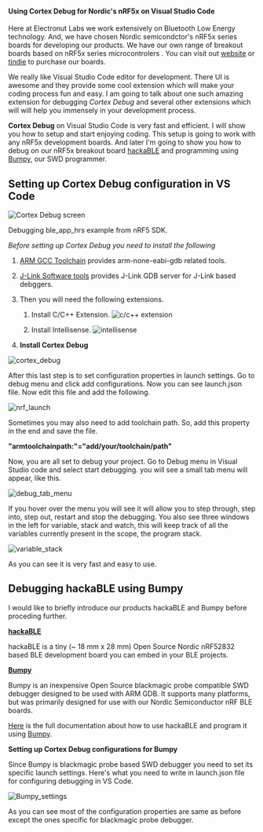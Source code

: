 #### Using Cortex Debug for Nordic's nRF5x on Visual Studio Code

Here at Electronut Labs we work extensively on Bluetooth Low Energy technology. And, we have chosen Nordic semicondctor's nRF5x series boards for developing our products. We have our own range of breakout boards based on nRF5x series microcontrolers . You can visit out [website](https://electronut.in/portfolio/) or [tindie](https://www.tindie.com/stores/ElectronutLabs/) to purchase our boards. 

We really like Visual Studio Code editor for development. There UI is awesome and they provide some cool extension which will make your coding process fun and easy. I am going to talk about one such amazing extension for debugging *Cortex Debug* and several other extensions which will  will help you immensely in your development process.

**Cortex Debug** on Visual Studio Code is very fast and efficient. I will show you how to setup and start enjoying coding. This setup is going to work with any nRF5x development boards. And later I'm going to show you how to debug on our nRF5x breakout board [hackaBLE](https://electronut.in/portfolio/hackaBLE/) and programming using [Bumpy](https://electronut.in/portfolio/bumpy/), our SWD programmer.

## Setting up Cortex Debug configuration in VS Code

![Cortex Debug screen](https://github.com/electronut/electronut.github.io/blob/master/images/2018/07/cortex_debug.png)

Debugging ble_app_hrs example from nRF5 SDK. 

*Before setting up Cortex Debug you need to install the following*

1. [ARM GCC Toolchain](https://developer.arm.com/open-source/gnu-toolchain/gnu-rm/downloads) provides arm-none-eabi-gdb related tools.
2. [J-Link Software tools](https://www.segger.com/downloads/jlink) provides J-Link GDB server for J-Link based debggers.
3. Then you will need the following extensions.

    1. Install C/C++ Extension.
![c/c++ extension](https://github.com/electronut/electronut.github.io/blob/master/images/2018/07/cextension.png)

    2. Install Intellisense.
![intellisense](https://github.com/electronut/electronut.github.io/blob/master/images/2018/07/intellisense.png)

4. **Install Cortex Debug**

![cortex_debug](https://github.com/electronut/electronut.github.io/blob/master/images/2018/07/cortex_Debug.png)

After this last step is to set configuration properties in launch settings. Go to debug menu and click add configurations. Now you can see launch.json file. Now edit this file and add the following. 

![nrf_launch](https://github.com/electronut/electronut.github.io/blob/master/images/2018/07/nrf_launch.PNG)

Sometimes you may also need to add toolchain path. So, add this property in the end and save the file.

**"armtoolchainpath:"="add/your/toolchain/path"**

Now, you are all set to debug your project. Go to Debug menu in Visual Studio code and select start debugging. you will see a small tab menu will appear, like this.

![debug_tab_menu](https://github.com/electronut/electronut.github.io/blob/master/images/2018/07/tab_debug_menu.png)

If you hover over the menu you will see it will allow you to step through, step into, step out, restart and stop the debugging. You also see three windows in the left for variable, stack and watch, this will keep track of all the variables currently present in the scope, the program stack.

![variable_stack](https://github.com/electronut/electronut.github.io/blob/master/images/2018/07/stack_variable.png)

As you can see it is very fast and easy to use.

## Debugging hackaBLE using Bumpy

I would like to briefly introduce our products hackaBLE and Bumpy before proceding further. 

[**hackaBLE**](https://electronut.in/portfolio/hackaBLE/) 

hackaBLE is a tiny (~ 18 mm x 28 mm) Open Source Nordic nRF52832 based BLE development board you can embed in your BLE projects.

[**Bumpy**](https://electronut.in/portfolio/bumpy/)

Bumpy is an inexpensive Open Source blackmagic probe compatible SWD debugger designed to be used with ARM GDB. It supports many platforms, but was primarily designed for use with our Nordic Semiconductor nRF BLE boards. 

[Here](https://github.com/electronut/ElectronutLabs-hackaBLE) is the full documentation about how to use hackaBLE and program it using [Bumpy](https://github.com/electronut/ElectronutLabs-Bumpy). 

**Setting up Cortex Debug configurations for Bumpy**

Since Bumpy is blackmagic probe based SWD debugger you need to set its specific launch settings. Here's what you need to write in launch.json file for configuring debugging in VS Code.

![Bumpy_settings](https://github.com/electronut/electronut.github.io/blob/master/images/2018/07/bmp_settings.png)

As you can see most of the configuration properties are same as before except the ones specific for blackmagic probe debugger.



















